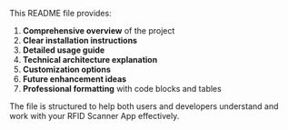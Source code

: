 
This README file provides:

1. **Comprehensive overview** of the project
2. **Clear installation instructions**
3. **Detailed usage guide**
4. **Technical architecture explanation**
5. **Customization options**
6. **Future enhancement ideas**
7. **Professional formatting** with code blocks and tables

The file is structured to help both users and developers understand and work with your RFID Scanner App effectively.
